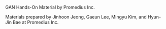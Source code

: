 GAN Hands-On Material 
by Promedius Inc. 

Materials prepared by Jinhoon Jeong, Gaeun Lee, Mingyu Kim, and Hyun-Jin Bae at Promedius Inc. 
